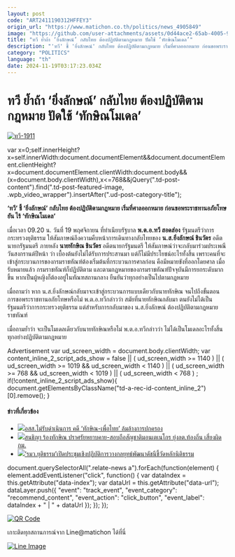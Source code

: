 ```yaml
---
layout: post
code: "ART2411190312HFFEY3"
origin_url: "https://www.matichon.co.th/politics/news_4905849"
image: "https://github.com/user-attachments/assets/0d44ace2-65ab-4005-9471-5528c976e8d9"
title: "ทวี ย้ำถ้า ‘ยิ่งลักษณ์’ กลับไทย ต้องปฏิบัติตามกฎหมาย ปัดใช้ ‘ทักษิณโมเดล’"
description: "'ทวี' ชี้ 'ยิ่งลักษณ์' กลับไทย ต้องปฏิบัติตามกฎหมาย เริ่มที่ศาลออกหมาย ก่อนขอพระราชทานอภัยโทษ ยัน ไร้ 'ทักษิณโมเดล'"
category: "POLITICS"
language: "th"
date: 2024-11-19T03:17:23.034Z
---
```


# ทวี ย้ำถ้า ‘ยิ่งลักษณ์’ กลับไทย ต้องปฏิบัติตามกฎหมาย ปัดใช้ ‘ทักษิณโมเดล’

[![](https://www.matichon.co.th/wp-content/uploads/2024/11/ทวี-1911.jpg "ทวี-1911")](https://www.matichon.co.th/wp-content/uploads/2024/11/ทวี-1911.jpg)

var x=0;self.innerHeight?x=self.innerWidth:document.documentElement&&document.documentElement.clientHeight?x=document.documentElement.clientWidth:document.body&&(x=document.body.clientWidth),x<=768&&jQuery(".td-post-content").find(".td-post-featured-image, .wpb\_video\_wrapper").insertAfter(".ud-post-category-title");

**‘ทวี’ ชี้ ‘ยิ่งลักษณ์’ กลับไทย ต้องปฏิบัติตามกฎหมาย เริ่มที่ศาลออกหมาย ก่อนขอพระราชทานอภัยโทษ ยัน ไร้ ‘ทักษิณโมเดล’**

เมื่อเวลา 09.20 น. วันที่ 19 พฤศจิกายน ที่ทำเนียบรัฐบาล **พ.ต.อ.ทวี สอดส่อง** รัฐมนตรีว่าการกระทรวงยุติธรรม ให้สัมภาษณ์ถึงความคืบหน้าการเดินทางกลับไทยของ **น.ส.ยิ่งลักษณ์ ชินวัตร** อดีตนายกรัฐมนตรี ภายหลัง **นายทักษิณ ชินวัตร** อดีตนายกรัฐมนตรี ให้สัมภาษณ์ว่าจะกลับมาร่วมประเพณีวันสงกรานต์ปีหน้า ว่า เบื้องต้นยังไม่ได้รับการประสานมา แต่ก็ไม่มีประโยชน์อะไรทั้งสิ้น เพราะคนที่จะเข้าสู่กระบวนการของกรมราชทัณฑ์ต้องเริ่มต้นที่กระบวนการศาลก่อน คือมีหมายขังที่ออกโดยศาล เมื่อรับหมายแล้ว กรมราชทัณฑ์ก็ปฏิบัติตาม และตามกฎหมายของกรมราชทัณฑ์ปัจจุบันมีการยกระดับมากขึ้น หากเป็นผู้หญิงก็ต้องอยู่ในทัณฑสถานกลาง ยืนยันว่าทุกอย่างเป็นไปตามกฎหมาย

เมื่อถามว่า หาก น.ส.ยิ่งลักษณ์กลับมาจะเข้าสู่กระบวนการแบบเดียวกับนายทักษิณ จนไปถึงขั้นตอนการขอพระราชทานอภัยโทษหรือไม่ พ.ต.อ.ทวีกล่าวว่า สมัยที่นายทักษิณกลับมา ตนยังไม่ได้เป็นรัฐมนตรีว่าการกระทรวงยุติธรรม แต่สำหรับการกลับมาของ น.ส.ยิ่งลักษณ์ ต้องปฏิบัติตามกฎหมายราชทัณฑ์

เมื่อถามย้ำว่า จะเป็นโมเดลเดียวกับนายทักษิณหรือไม่ พ.ต.อ.ทวีกล่าวว่า ไม่ได้เป็นโมเดลอะไรทั้งสิ้น ทุกอย่างปฏิบัติตามกฎหมาย

Advertisement var ud\_screen\_width = document.body.clientWidth; var content\_inline\_2\_script\_ads\_show = false || ( ud\_screen\_width >= 1140 ) || ( ud\_screen\_width >= 1019 && ud\_screen\_width < 1140 ) || ( ud\_screen\_width >= 768 && ud\_screen\_width < 1019 ) || ( ud\_screen\_width < 768 ) ; if(!content\_inline\_2\_script\_ads\_show){ document.getElementsByClassName("td-a-rec-id-content\_inline\_2")\[0\].remove(); }

#### ข่าวที่เกี่ยวข้อง

*   [![](https://www.matichon.co.th/wp-content/uploads/2024/11/ทักษิณ-019.jpg)อสส.ไม่รับดำเนินการ คดี ‘ทักษิณ-เพื่อไทย’ ล้มล้างการปกครอง](https://www.matichon.co.th/local/news_4905826)
*   [![](https://www.matichon.co.th/wp-content/uploads/2024/11/iiiiiiiii88.jpg)สนธิญา ร้องทักษิณ ปราศรัยหยาบคาย-สอบถือสัญชาติมอนเตเนโกร ยุ่งลต.ท้องถิ่น เสี่ยงผิดกม.](https://www.matichon.co.th/politics/news_4905056)
*   [![](https://www.matichon.co.th/wp-content/uploads/2024/11/D6B2F690-E338-41D9-B483-A0E73D38A9B1.jpg)‘รมว.ยุติธรรม’เปิดประชุมเชิงปฏิบัติการวางกลยุทธ์พัฒนาดัชนีชี้วัดหลักนิติธรรม](https://www.matichon.co.th/news-monitor/news_4905057)

document.querySelectorAll(".relate-news a").forEach(function(element) { element.addEventListener("click", function() { var dataIndex = this.getAttribute("data-index"); var dataUrl = this.getAttribute("data-url"); dataLayer.push({ "event": "track\_event", "event\_category": "recommend\_content", "event\_action": "click\_button", "event\_label": dataIndex + " | " + dataUrl }); }); });

[![QR Code](https://www.matichon.co.th/wp-content/uploads/2023/07/wob1371z.jpg)](https://lin.ee/ht0nDxX)

เกาะติดทุกสถานการณ์จาก Line@matichon ได้ที่นี่

[![Line Image](https://www.matichon.co.th/wp-content/uploads/2023/07/th.png)](https://lin.ee/ht0nDxX)